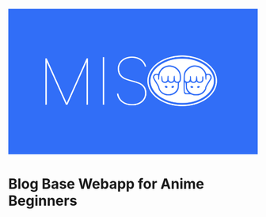 ![My Image](https://github.com/NgandalaLopes/P2Group3/blob/main/img/logo.png)
# Blog Base Webapp for Anime Beginners
